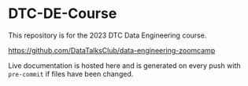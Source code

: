 # DTC-DE-Course
This repository is for the 2023 DTC Data Engineering course.

https://github.com/DataTalksClub/data-engineering-zoomcamp

Live documentation is hosted here and is generated on every push with `pre-commit` if files have been changed.
